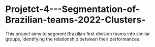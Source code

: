 # Projetct-4---Segmentation-of-Brazilian-teams-2022-Clusters-
This project aims to segment Brazilian first division teams into similar groups, identifying the relationship between their performances.
